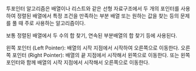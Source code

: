 투포인터 알고리즘은 배열이나 리스트와 같은 선형 자료구조에서 두 개의 포인터를 사용하여 정렬된 배열에서 특정 조건을 만족하는 부분 배열 또는 원하는 값을 찾는 등의 문제를 풀 때 주로 사용하는 알고리즘이다.

보통 정렬된 배열에서 두 수의 합 찾기, 연속된 부분배열의 합 찾기 등에 사용된다.

왼쪽 포인터 (Left Pointer): 배열의 시작 지점에서 시작하여 오른쪽으로 이동한다.
오른쪽 포인터 (Right Pointer): 배열의 끝 지점에서 시작해서 왼쪽으로 이동한다. 또는 왼쪽 포인터와 함께 배열의 시작 지점에서 시작해서 오른쪽으로 이동한다.
